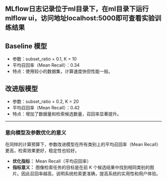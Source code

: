 ## MLflow日志记录位于ml目录下，在ml目录下运行mlflow ui，访问地址localhost:5000即可查看实验训练结果

## Baseline 模型

- 参数：subset_ratio = 0.1, K = 10
- 平均召回率（Mean Recall）：0.34
- 特点：使用较小的数据集，计算速度快但性能一般。

## 改进版模型

- 参数：subset_ratio = 0.2, K = 20
- 平均召回率（Mean Recall）：0.42
- 特点：增加了数据量和检索候选数量，召回率显著提升。

---

### 意向模型及参数优化的意义

在同样的计算预算下，参数改进模型在所有类别上的平均召回率（Mean Recall）更高，检索效果更好，稳定性也较好。

- **优化指标：** Mean Recall（平均召回率）  
- **指标意义：** 图像检索任务的目标是在前 K 个候选结果中找到相同类别的图片。因此召回率越高，说明系统检索更准确，提高系统的实用性和用户体验。